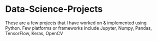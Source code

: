 # Data-Science-Projects
These are a few projects that I have worked on &amp; implemented using Python. Few platforms or frameworks include Jupyter, Numpy, Pandas, TensorFlow, Keras, OpenCV

